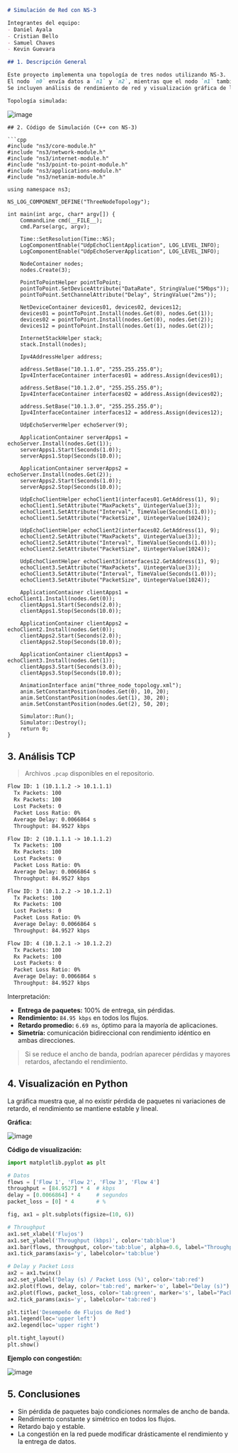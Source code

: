 ````markdown
# Simulación de Red con NS-3

Integrantes del equipo:
- Daniel Ayala
- Cristian Bello
- Samuel Chaves
- Kevin Guevara

## 1. Descripción General

Este proyecto implementa una topología de tres nodos utilizando NS-3.  
El nodo `n0` envía datos a `n1` y `n2`, mientras que el nodo `n1` también envía datos al nodo `n2`.  
Se incluyen análisis de rendimiento de red y visualización gráfica de los resultados.

Topología simulada:
````
 
![image](https://github.com/user-attachments/assets/2c6a1fc9-0de5-4105-a62f-3578a2268481)

``` 
## 2. Código de Simulación (C++ con NS-3)

```cpp
#include "ns3/core-module.h"
#include "ns3/network-module.h"
#include "ns3/internet-module.h"
#include "ns3/point-to-point-module.h"
#include "ns3/applications-module.h"
#include "ns3/netanim-module.h"

using namespace ns3;

NS_LOG_COMPONENT_DEFINE("ThreeNodeTopology");

int main(int argc, char* argv[]) {
    CommandLine cmd(__FILE__);
    cmd.Parse(argc, argv);

    Time::SetResolution(Time::NS);
    LogComponentEnable("UdpEchoClientApplication", LOG_LEVEL_INFO);
    LogComponentEnable("UdpEchoServerApplication", LOG_LEVEL_INFO);

    NodeContainer nodes;
    nodes.Create(3);

    PointToPointHelper pointToPoint;
    pointToPoint.SetDeviceAttribute("DataRate", StringValue("5Mbps"));
    pointToPoint.SetChannelAttribute("Delay", StringValue("2ms"));

    NetDeviceContainer devices01, devices02, devices12;
    devices01 = pointToPoint.Install(nodes.Get(0), nodes.Get(1));
    devices02 = pointToPoint.Install(nodes.Get(0), nodes.Get(2));
    devices12 = pointToPoint.Install(nodes.Get(1), nodes.Get(2));

    InternetStackHelper stack;
    stack.Install(nodes);

    Ipv4AddressHelper address;

    address.SetBase("10.1.1.0", "255.255.255.0");
    Ipv4InterfaceContainer interfaces01 = address.Assign(devices01);

    address.SetBase("10.1.2.0", "255.255.255.0");
    Ipv4InterfaceContainer interfaces02 = address.Assign(devices02);

    address.SetBase("10.1.3.0", "255.255.255.0");
    Ipv4InterfaceContainer interfaces12 = address.Assign(devices12);

    UdpEchoServerHelper echoServer(9);

    ApplicationContainer serverApps1 = echoServer.Install(nodes.Get(1));
    serverApps1.Start(Seconds(1.0));
    serverApps1.Stop(Seconds(10.0));

    ApplicationContainer serverApps2 = echoServer.Install(nodes.Get(2));
    serverApps2.Start(Seconds(1.0));
    serverApps2.Stop(Seconds(10.0));

    UdpEchoClientHelper echoClient1(interfaces01.GetAddress(1), 9);
    echoClient1.SetAttribute("MaxPackets", UintegerValue(3));
    echoClient1.SetAttribute("Interval", TimeValue(Seconds(1.0)));
    echoClient1.SetAttribute("PacketSize", UintegerValue(1024));

    UdpEchoClientHelper echoClient2(interfaces02.GetAddress(1), 9);
    echoClient2.SetAttribute("MaxPackets", UintegerValue(3));
    echoClient2.SetAttribute("Interval", TimeValue(Seconds(1.0)));
    echoClient2.SetAttribute("PacketSize", UintegerValue(1024));

    UdpEchoClientHelper echoClient3(interfaces12.GetAddress(1), 9);
    echoClient3.SetAttribute("MaxPackets", UintegerValue(3));
    echoClient3.SetAttribute("Interval", TimeValue(Seconds(1.0)));
    echoClient3.SetAttribute("PacketSize", UintegerValue(1024));

    ApplicationContainer clientApps1 = echoClient1.Install(nodes.Get(0));
    clientApps1.Start(Seconds(2.0));
    clientApps1.Stop(Seconds(10.0));

    ApplicationContainer clientApps2 = echoClient2.Install(nodes.Get(0));
    clientApps2.Start(Seconds(2.0));
    clientApps2.Stop(Seconds(10.0));

    ApplicationContainer clientApps3 = echoClient3.Install(nodes.Get(1));
    clientApps3.Start(Seconds(3.0));
    clientApps3.Stop(Seconds(10.0));

    AnimationInterface anim("three_node_topology.xml");
    anim.SetConstantPosition(nodes.Get(0), 10, 20);
    anim.SetConstantPosition(nodes.Get(1), 30, 20);
    anim.SetConstantPosition(nodes.Get(2), 50, 20);

    Simulator::Run();
    Simulator::Destroy();
    return 0;
}
````
## 3. Análisis TCP

> Archivos `.pcap` disponibles en el repositorio.

```txt
Flow ID: 1 (10.1.1.2 -> 10.1.1.1)
  Tx Packets: 100
  Rx Packets: 100
  Lost Packets: 0
  Packet Loss Ratio: 0%
  Average Delay: 0.0066864 s
  Throughput: 84.9527 kbps

Flow ID: 2 (10.1.1.1 -> 10.1.1.2)
  Tx Packets: 100
  Rx Packets: 100
  Lost Packets: 0
  Packet Loss Ratio: 0%
  Average Delay: 0.0066864 s
  Throughput: 84.9527 kbps

Flow ID: 3 (10.1.2.2 -> 10.1.2.1)
  Tx Packets: 100
  Rx Packets: 100
  Lost Packets: 0
  Packet Loss Ratio: 0%
  Average Delay: 0.0066864 s
  Throughput: 84.9527 kbps

Flow ID: 4 (10.1.2.1 -> 10.1.2.2)
  Tx Packets: 100
  Rx Packets: 100
  Lost Packets: 0
  Packet Loss Ratio: 0%
  Average Delay: 0.0066864 s
  Throughput: 84.9527 kbps
```

Interpretación:

* **Entrega de paquetes:** 100% de entrega, sin pérdidas.
* **Rendimiento:** `84.95 kbps` en todos los flujos.
* **Retardo promedio:** `6.69 ms`, óptimo para la mayoría de aplicaciones.
* **Simetría:** comunicación bidireccional con rendimiento idéntico en ambas direcciones.

> Si se reduce el ancho de banda, podrían aparecer pérdidas y mayores retardos, afectando el rendimiento.

## 4. Visualización en Python

La gráfica muestra que, al no existir pérdida de paquetes ni variaciones de retardo, el rendimiento se mantiene estable y lineal.

**Gráfica:**

![image](https://github.com/user-attachments/assets/88c27b40-9f48-4611-87ba-8b628dba94be)

**Código de visualización:**

```python
import matplotlib.pyplot as plt

# Datos
flows = ['Flow 1', 'Flow 2', 'Flow 3', 'Flow 4']
throughput = [84.9527] * 4  # kbps
delay = [0.0066864] * 4     # segundos
packet_loss = [0] * 4       # %

fig, ax1 = plt.subplots(figsize=(10, 6))

# Throughput
ax1.set_xlabel('Flujos')
ax1.set_ylabel('Throughput (kbps)', color='tab:blue')
ax1.bar(flows, throughput, color='tab:blue', alpha=0.6, label="Throughput (kbps)")
ax1.tick_params(axis='y', labelcolor='tab:blue')

# Delay y Packet Loss
ax2 = ax1.twinx()
ax2.set_ylabel('Delay (s) / Packet Loss (%)', color='tab:red')
ax2.plot(flows, delay, color='tab:red', marker='o', label="Delay (s)")
ax2.plot(flows, packet_loss, color='tab:green', marker='s', label="Packet Loss (%)")
ax2.tick_params(axis='y', labelcolor='tab:red')

plt.title('Desempeño de Flujos de Red')
ax1.legend(loc='upper left')
ax2.legend(loc='upper right')

plt.tight_layout()
plt.show()
```

**Ejemplo con congestión:**

![image](https://github.com/user-attachments/assets/d10a854b-9a3d-4c44-8af0-ebb6754426bc)

## 5. Conclusiones

* Sin pérdida de paquetes bajo condiciones normales de ancho de banda.
* Rendimiento constante y simétrico en todos los flujos.
* Retardo bajo y estable.
* La congestión en la red puede modificar drásticamente el rendimiento y la entrega de datos.

